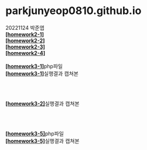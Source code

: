 # parkjunyeop0810.github.io
20221124 박준엽<br> 
[**[homework2-1]**](https://parkjunyeop0810.github.io/homework2-1.html)
<br>
[**[homework2-2]**](https://parkjunyeop0810.github.io/homework2-2.html)
<br>
[**[homework2-3]**](https://parkjunyeop0810.github.io/homework2-3.html)
<br>
[**[homework2-4]**](https://parkjunyeop0810.github.io/homework2-4.html)
<br>
<br>
[**[homework3-1]**](https://parkjunyeop0810.github.io/homework3-1.php)php파일
<br>
[**[homework3-1]**](https://github.com/ParkJunYeop0810/parkjunyeop0810.github.io/blob/main/Homework%203-1.jpg)실행결과 캡쳐본

<br><br>

[**[homework3-2]**](https://github.com/ParkJunYeop0810/parkjunyeop0810.github.io/blob/main/homewrok3-2.jpg)실행결과 캡쳐본

<br><br>

[**[homework3-5]**](parkjunyeop0810.github.io/homework3-5.php)php파일
<br>
[**[homework3-5]**](https://github.com/ParkJunYeop0810/parkjunyeop0810.github.io/blob/main/homework3-5.JPG)실행결과 캡쳐본
